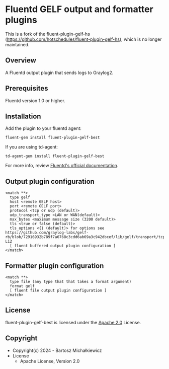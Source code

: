 # Fluentd GELF output and formatter plugins
This is a fork of the fluent-plugin-gelf-hs (https://github.com/hotschedules/fluent-plugin-gelf-hs), which is no longer maintained.

## Overview
A Fluentd output plugin that sends logs to Graylog2.

## Prerequisites
Fluentd version 1.0 or higher.

## Installation

Add the plugin to your fluentd agent:

`fluent-gem install fluent-plugin-gelf-best`

If you are using td-agent:

`td-agent-gem install fluent-plugin-gelf-best`

For more info, review [Fluentd's official documentation](https://docs.fluentd.org/deployment/plugin-management).


## Output plugin configuration
```
<match **>
  type gelf
  host <remote GELF host>
  port <remote GELF port>
  protocol <tcp or udp (default)>
  udp_transport_type <LAN or WAN(default)>
  max_bytes <maximum message size (3200 default)>
  tls <true or false (default)>
  tls_options <{} (default)> for options see https://github.com/graylog-labs/gelf-rb/blob/72916932b789f7a6768c3cdd6ab69a3c942dbcef/lib/gelf/transport/tcp_tls.rb#L7-L12
  [ fluent buffered output plugin configuration ]
</match>
```

## Formatter plugin configuration
```
<match **>
  type file (any type that that takes a format argument)
  format gelf
  [ fluent file output plugin configuration ]
</match>
```

## License

fluent-plugin-gelf-best is licensed under the [Apache 2.0](http://apache.org/licenses/LICENSE-2.0.txt) License.

## Copyright

* Copyright(c) 2024 - Bartosz Michałkiewicz
* License
  * Apache License, Version 2.0
